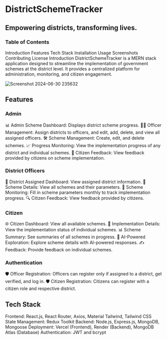 # DistrictSchemeTracker
## Empowering districts, transforming lives.

### Table of Contents
Introduction
Features
Tech Stack
Installation
Usage
Screenshots
Contributing
License
Introduction
DistrictSchemeTracker is a MERN stack application designed to streamline the implementation of government schemes at the district level. It provides a centralized platform for administration, monitoring, and citizen engagement.

![Screenshot 2024-06-30 235632](https://github.com/AbhijitKhyade/District_Scheme_Tracker/assets/129264746/2d45ec69-4810-4bce-878a-99536c3e635c)



## Features
### Admin
📊 Admin Scheme Dashboard: Displays district scheme progress.
🧑‍💼 Officer Management: Assign districts to officers, and edit, add, delete, and view all assigned officers.
🛠️ Scheme Management: Create, edit, and delete schemes.
📈 Progress Monitoring: View the implementation progress of any district and individual schemes.
📝 Citizen Feedback: View feedback provided by citizens on scheme implementation.

### District Officers
🏢 District Assigned Dashboard: View assigned district information.
📑 Scheme Details: View all schemes and their parameters.
📅 Scheme Monitoring: Fill in scheme parameters monthly to track implementation progress.
🔍 Citizen Feedback: View feedback provided by citizens.

### Citizen
🌐 Citizen Dashboard: View all available schemes.
🔎 Implementation Details: View the implementation status of individual schemes.
📊 Scheme Summary: See summaries of all schemes in progress.
🤖 AI-Powered Exploration: Explore scheme details with AI-powered responses.
✍️ Feedback: Provide feedback on individual schemes.

### Authentication
🛡️ Officer Registration: Officers can register only if assigned to a district, get verified, and log in.
🛡️ Citizen Registration: Citizens can register with a citizen role and respective district.

## Tech Stack
Frontend: React.js, React Router, Axios, Material Tailwind, Tailwind CSS
State Management: Redux Toolkit
Backend: Node.js, Express.js, MongoDB, Mongoose
Deployment: Vercel (Frontend), Render (Backend), MongoDB Atlas (Database)
Authentication: JWT and bcrypt


